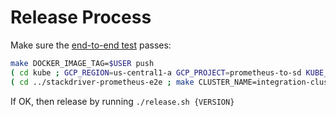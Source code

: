 # Release Process

Make sure the [end-to-end test](https://github.com/Stackdriver/stackdriver-prometheus-e2e) passes:
```sh
make DOCKER_IMAGE_TAG=$USER push
( cd kube ; GCP_REGION=us-central1-a GCP_PROJECT=prometheus-to-sd KUBE_CLUSTER=integration-cluster KUBE_NAMESPACE=$USER SIDECAR_IMAGE_TAG=$USER ./deploy.sh )
( cd ../stackdriver-prometheus-e2e ; make CLUSTER_NAME=integration-cluster )
```

If OK, then release by running `./release.sh {VERSION}`
